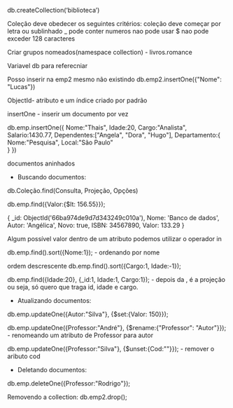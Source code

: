 db.createCollection(‘biblioteca’)

Coleção deve obedecer os seguintes critérios: 
coleção deve começar por letra ou sublinhado _
pode conter numeros
nao pode usar $
nao pode exceder 128 caracteres

Criar grupos nomeados(namespace collection) - livros.romance

Variavel db para referecniar

Posso inserir na emp2 mesmo não existindo
db.emp2.insertOne({"Nome": "Lucas"})

ObjectId- atributo e um índice criado por padrão

insertOne - inserir um documento por vez

db.emp.insertOne({
Nome:"Thais",
Idade:20,
Cargo:"Analista",
Salario:1430.77,
Dependentes:["Angela", "Dora", "Hugo"],
Departamento:{
            Nome:"Pesquisa",
						Local:"São Paulo"  
}
})

documentos aninhados

- Buscando documentos:

db.Coleção.find(Consulta, Projeção, Opções)

db.emp.find({Valor:{$lt: 156.55}});

{
  _id: ObjectId('66ba974de9d7d343249c010a'),
  Nome: 'Banco de dados',
  Autor: 'Angélica',
  Novo: true,
  ISBN: 34567890,
  Valor: 133.29
}


Algum possível valor dentro de um atributo podemos utilizar o operador in 

db.emp.find().sort({Nome:1}); - ordenando por nome

ordem descrescente db.emp.find().sort({Cargo:1, Idade:-1});

db.emp.find({Idade:20}, {_id:1, Idade:1, Cargo:1});    - depois da , é a projeção ou seja, só quero que traga id, idade e cargo.


- Atualizando documentos:

db.emp.updateOne({Autor:"Silva"}, {$set:{Valor: 150}});

db.emp.updateOne({Professor:"André"}, {$rename:{"Professor": "Autor"}}); - renomeando um atributo de Professor para autor

db.emp.updateOne({Professor:"Silva"}, {$unset:{Cod:""}}); - remover o aributo cod

- Deletando documentos:

db.emp.deleteOne({Professor:"Rodrigo"});

Removendo a collection:
db.emp2.drop();